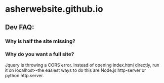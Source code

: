 # asherwebsite.github.io

## Dev FAQ:
### Why is half the site missing?
### Why do you want a full site?
Jquery is throwing a CORS error. Instead of opening index.html directly, run it on localhost--the easiest ways to do this are Node.js http-server or python http.server.
